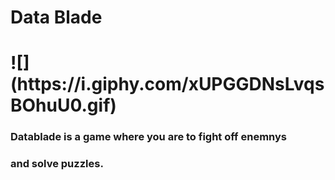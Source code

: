 <H1>    Data Blade<H1>
  ![](https://i.giphy.com/xUPGGDNsLvqsBOhuU0.gif)
 
 <H3> Datablade is a game where you are to fight off enemnys<h3>
   <h3> and solve puzzles.<h3>
